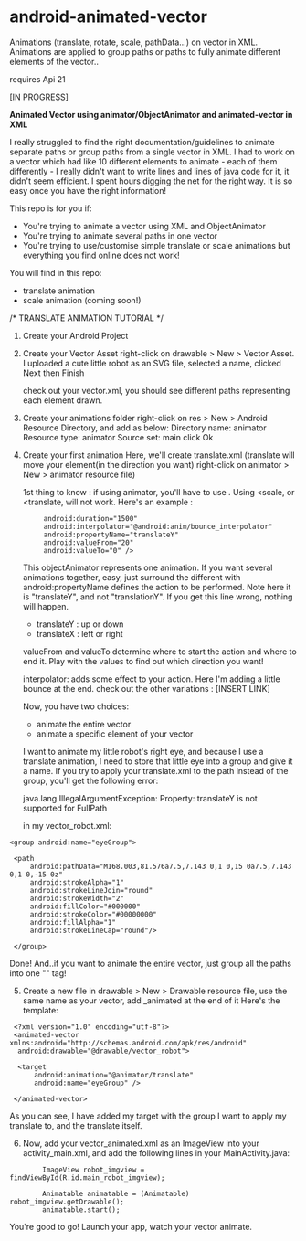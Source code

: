 # android-animated-vector
Animations (translate, rotate, scale, pathData...) on vector in XML. Animations are applied to group paths or paths to fully animate different elements of the vector..

<animated-vector/> requires Api 21

[IN PROGRESS]

<b>Animated Vector using animator/ObjectAnimator and animated-vector in XML</b>

I really struggled to find the right documentation/guidelines to animate separate paths or group paths from a single vector in XML.
I had to work on a vector which had like 10 different elements to animate - each of them differently - I really didn't want to write lines and lines of java code for it, it didn't seem efficient. I spent hours digging the net for the right way.
It is so easy once you have the right information!


This repo is for you if:
- You're trying to animate a vector using XML and ObjectAnimator
- You're trying to animate several paths in one vector
- You're trying to use/customise simple translate or scale animations but everything you find online does not work!

You will find in this repo:
- translate animation
- scale animation (coming soon!)

/* TRANSLATE ANIMATION TUTORIAL */

1. Create your Android Project

2. Create your Vector Asset
   right-click on drawable > New > Vector Asset. 
   I uploaded a cute little robot as an SVG file, selected a name, clicked Next then Finish
   
   check out your vector.xml, you should see different paths representing each element drawn.

3. Create your animations folder
   right-click on res > New > Android Resource Directory, and add as below:
   Directory name: animator
   Resource type: animator
   Source set: main
   click Ok

4. Create your first animation 
   Here, we'll create translate.xml (translate will move your element(in the direction you want)
   right-click on animator > New > animator resource file)
   
   1st thing to know : if using animator, you'll have to use <objectAnimator>. Using <scale, or <translate, will not work.  Here's an example :
   
   ``` <objectAnimator
        android:duration="1500"
        android:interpolator="@android:anim/bounce_interpolator"
        android:propertyName="translateY"
        android:valueFrom="20"
        android:valueTo="0" />
   ```

        
    This objectAnimator represents one animation. If you want several animations together, easy, just surround the different <objectAnimators/> with <set></set>
    android:propertyName defines the action to be performed. Note here it is "translateY", and not "translationY". If you get this line wrong, nothing will happen.
   
    - translateY : up or down
    - translateX : left or right
    
    valueFrom and valueTo determine where to start the action and where to end it. Play with the values to find out which    direction you want!
    
    interpolator: adds some effect to your action. Here I'm adding a little bounce at the end.
    check out the other variations : [INSERT LINK]
    
    Now, you have two choices:
    - animate the entire vector
    - animate a specific element of your vector
    
    I want to animate my little robot's right eye, and because I use a translate animation, I need to store that little eye into a group and give it a name.
    If you try to apply your translate.xml to the path instead of the group, you'll get the following error:
    
    java.lang.IllegalArgumentException: Property: translateY is not supported for FullPath
    
    in my vector_robot.xml:
    
 ``` 
 <group android:name="eyeGroup">

  <path
      android:pathData="M168.003,81.576a7.5,7.143 0,1 0,15 0a7.5,7.143 0,1 0,-15 0z"
      android:strokeAlpha="1"
      android:strokeLineJoin="round"
      android:strokeWidth="2"
      android:fillColor="#000000"
      android:strokeColor="#00000000"
      android:fillAlpha="1"
      android:strokeLineCap="round"/>

  </group>
```
    
  Done!
  And..if you want to animate the entire vector, just group all the paths into one "<group>" tag!
    
5. Create a new file in drawable > New > Drawable resource file, use the same name as your vector, add _animated at the end of it
   Here's the template:
   
  ``` 
   <?xml version="1.0" encoding="utf-8"?>
   <animated-vector xmlns:android="http://schemas.android.com/apk/res/android"
    android:drawable="@drawable/vector_robot">

    <target
        android:animation="@animator/translate"
        android:name="eyeGroup" />

   </animated-vector>
```

As you can see, I have added my target with the group I want to apply my translate to, and the translate itself.

6. Now, add your vector_animated.xml as an ImageView into your activity_main.xml, and add the following lines in your MainActivity.java:

```
        ImageView robot_imgview = findViewById(R.id.main_robot_imgview);

        Animatable animatable = (Animatable) robot_imgview.getDrawable();
        animatable.start();

```    
You're good to go!
Launch your app, watch your vector animate.
